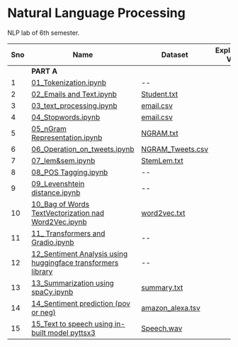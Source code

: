 # Natural Language Processing 
NLP lab of 6th semester.


|Sno|Name|Dataset|Explaination Video|
|--|--|--|--|
||**PART A**||
|1|[01_Tokenization.ipynb](https://github.com/iamrajharshit/nlpS6/blob/main/Programs/01_Tokenization.ipynb)|--|[]()|
|2|[02_Emails and Text.ipynb](https://github.com/iamrajharshit/nlpS6/blob/main/Programs/02_Emails%20and%20Text.ipynb)|[Student.txt](https://github.com/iamrajharshit/NLPnotebookS6/blob/main/Resources/students.txt)|[]()|
|3|[03_text_processing.ipynb](https://github.com/iamrajharshit/nlpS6/blob/main/Programs/03_text_processing.ipynb)|[email.csv](https://github.com/iamrajharshit/NLPnotebookS6/blob/main/Resources/emails.csv)|[]()|
|4|[04_Stopwords.ipynb](https://github.com/iamrajharshit/nlpS6/blob/main/Programs/04_Stopwords.ipynb)|[email.csv](https://github.com/iamrajharshit/NLPnotebookS6/blob/main/Resources/emails.csv)|[]()|
|5|[05_nGram Representation.ipynb](https://github.com/iamrajharshit/nlpS6/blob/main/Programs/05_nGram%20Representation.ipynb)|[NGRAM.txt](https://github.com/iamrajharshit/NLPnotebookS6/blob/main/Resources/NGRAM.txt)|[]()|
|6|[06_Operation_on_tweets.ipynb](https://github.com/iamrajharshit/nlpS6/blob/main/Programs/06_Operation_on_tweets.ipynb)|[NGRAM_Tweets.csv](https://github.com/iamrajharshit/NLPnotebookS6/blob/main/Resources/ngram_tweets.csv)|[]()|
|7|[07_lem&sem.ipynb](https://github.com/iamrajharshit/nlpS6/blob/main/Programs/07_lem%26sem.ipynb)|[StemLem.txt](https://github.com/iamrajharshit/NLPnotebookS6/blob/main/Resources/Pgm7StemLem.txt)|[]()|
|8|[08_POS Tagging.ipynb](https://github.com/iamrajharshit/nlpS6/blob/main/Programs/08_POS%20Tagging.ipynb)|--|[]()|
|9|[09_Levenshtein distance.ipynb](https://github.com/iamrajharshit/nlpS6/blob/main/Programs/09_Levenshtein%20distance.ipynb)|--|[]()|
|10|[10_Bag of Words TextVectorization nad Word2Vec.ipynb](https://github.com/iamrajharshit/nlpS6/blob/main/Programs/10_TextVectorization.ipynb)|[word2vec.txt](https://github.com/iamrajharshit/NLPnotebookS6/blob/main/Resources/word2vec.txt)|[]()|
|11|[11_ Transformers and Gradio.ipynb](https://github.com/iamrajharshit/nlpS6/blob/main/Programs/11_%20Transformers%20and%20Gradio.ipynb)|--|[]()|
|12|[12_Sentiment Analysis using huggingface transformers library](https://github.com/iamrajharshit/NLPnotebookS6/blob/main/Programs/NLP_LAB12.ipynb)|--|[]()|
|13|[13_Summarization using spaCy.ipynb](https://github.com/iamrajharshit/NLPnotebookS6/blob/main/Programs/13_Summarization%20using%20spaCy.ipynb)|[summary.txt](https://github.com/iamrajharshit/NLPnotebookS6/blob/main/Resources/summary.txt)|[]()|
|14|[14_Sentiment prediction (pov or neg)](https://github.com/iamrajharshit/NLPnotebookS6/blob/main/Programs/NLP_LAB14%20(1).ipynb)|[amazon_alexa.tsv](https://github.com/iamrajharshit/NLPnotebookS6/blob/main/Resources/amazon_alexa%20.tsv)|[]()|
|15|[15_Text to speech using in-built model pyttsx3](https://github.com/iamrajharshit/NLPnotebookS6/blob/main/Programs/NLP_LAB18.ipynb)|[Speech.wav](https://github.com/iamrajharshit/NLPnotebookS6/blob/main/Resources/Speech.wav)|[]()|
